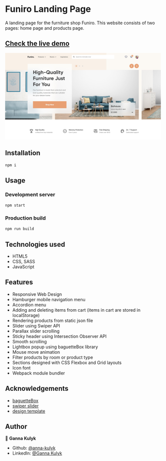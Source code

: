 # Funiro Landing Page

A landing page for the furniture shop Funiro. This website consists of two pages: home page and products page.

## [Check the live demo](https://funiro-landing-page.netlify.app/)

![Screenshot](https://raw.githubusercontent.com/anna-kulyk/funiro_landing/master/src/assets/funiro.jpg)

## Installation

```bash
npm i
```

## Usage

### Development server

```bash
npm start
```

### Production build

```bash
npm run build
```

## Technologies used

- HTML5
- CSS, SASS
- JavaScript

## Features

- Responsive Web Design
- Hamburger mobile navigation menu
- Accordion menu
- Adding and deleting items from cart (items in cart are stored in localStorage)
- Rendering products from static json file
- Slider using Swiper API
- Parallax slider scrolling
- Sticky header using Intersection Observer API
- Smooth scrolling
- Lightbox popup using baguetteBox library
- Mouse move animation
- Filter products by room or product type
- Sections designed with CSS Flexbox and Grid layouts
- Icon font
- Webpack module bundler

## Acknowledgements

- [baguetteBox](https://feimosi.github.io/baguetteBox.js/)
- [swiper slider](https://swiperjs.com/)
- [design template](https://www.figma.com/file/WLKlPBUzD3LKHxz1TgsgwD/Funiro?node-id=0%3A1)

## Author

👤 **Ganna Kulyk**

- Github: [@anna-kulyk](https://github.com/anna-kulyk)
- LinkedIn: [@Ganna Kulyk](https://linkedin.com/in/ganna-kulyk-b90273252)
